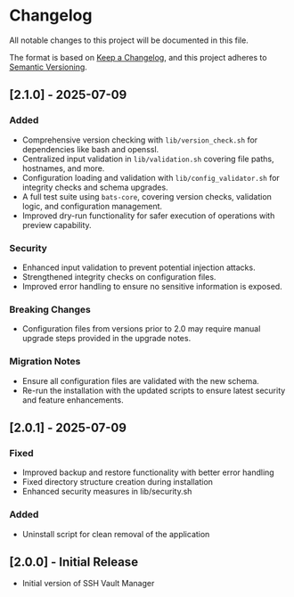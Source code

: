 # Changelog
All notable changes to this project will be documented in this file.

The format is based on [Keep a Changelog](https://keepachangelog.com/en/1.0.0/),
and this project adheres to [Semantic Versioning](https://semver.org/spec/v2.0.0.html).

## [2.1.0] - 2025-07-09
### Added
- Comprehensive version checking with `lib/version_check.sh` for dependencies like bash and openssl.
- Centralized input validation in `lib/validation.sh` covering file paths, hostnames, and more.
- Configuration loading and validation with `lib/config_validator.sh` for integrity checks and schema upgrades.
- A full test suite using `bats-core`, covering version checks, validation logic, and configuration management.
- Improved dry-run functionality for safer execution of operations with preview capability.

### Security
- Enhanced input validation to prevent potential injection attacks.
- Strengthened integrity checks on configuration files.
- Improved error handling to ensure no sensitive information is exposed.

### Breaking Changes
- Configuration files from versions prior to 2.0 may require manual upgrade steps provided in the upgrade notes.

### Migration Notes
- Ensure all configuration files are validated with the new schema.
- Re-run the installation with the updated scripts to ensure latest security and feature enhancements.

## [2.0.1] - 2025-07-09
### Fixed
- Improved backup and restore functionality with better error handling
- Fixed directory structure creation during installation
- Enhanced security measures in lib/security.sh

### Added
- Uninstall script for clean removal of the application

## [2.0.0] - Initial Release
- Initial version of SSH Vault Manager

